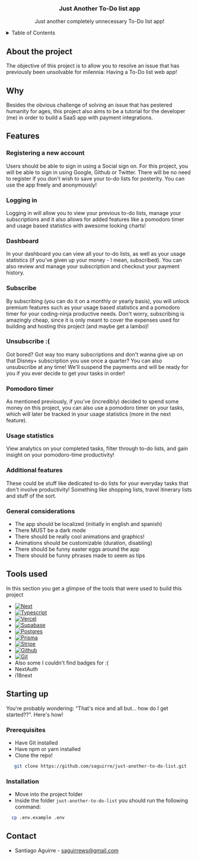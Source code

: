 <a name="readme-top"></a>
<br />
<div align="center">
<h3 align="center">Just Another To-Do list app</h3>

  <p align="center">
    Just another completely unnecessary To-Do list app!
    <br />
  </p>
</div>

<details>
  <summary>Table of Contents</summary>
  <ol>
    <li>
      <a href="#about-the-project">About the project</a>
      <ul>
        <li><a href="#why">Why</a></li>
      </ul>
      <ul>
        <li><a href="#features">Features</a></li>
      </ul>
      <ul>
        <li><a href="#tools-used">Tools used</a></li>
      </ul>
    </li>
    <li>
      <a href="#starting">Starting up</a>
      <ul>
        <li><a href="#prerequisites">Prerequisites</a></li>
        <li><a href="#installation">Installation</a></li>
      </ul>
    </li>
    <li><a href="#contact">Contact</a></li>
  </ol>
</details>



## About the project

The objective of this project is to allow you to resolve an issue that has previously been unsolvable for milennia: Having a To-Do list web app!

## Why
Besides the obvious challenge of solving an issue that has pestered humanity for ages, this project also aims to be a tutorial for the developer (me) in order to build a SaaS app with payment integrations.

## Features

### Registering a new account
Users should be able to sign in using a Social sign on. For this project, you will be able to sign in using Google, Github or Twitter. There will be no need to register if you don't wish to save your to-do lists for posterity. You can use the app freely and anonymously!

### Logging in
Logging in will allow you to view your previous to-do lists, manage your subscriptions and it also allows for added features like a pomodoro timer and usage based statistics with awesome looking charts!

### Dashboard
In your dashboard you can view all your to-do lists, as well as your usage statistics (if you've given up your money - I mean, subscribed). You can also review and manage your subscription and checkout your payment history.

### Subscribe
By subscribing (you can do it on a monthly or yearly basis), you will unlock premium features such as your usage based statistics and a pomodoro timer for your coding-ninja productive needs. Don't worry, subscribing is amazingly cheap, since it is only meant to cover the expenses used for building and hosting this project (and maybe get a lambo)!

### Unsubscribe :(
Got bored? Got way too many subscriptions and don't wanna give up on that Disney+ subscription you use once a quarter? You can also unsubscribe at any time! We'll suspend the payments and will be ready for you if you ever decide to get your tasks in order!

### Pomodoro timer
As mentioned previously, if you've (incredibly) decided to spend some money on this project, you can also use a pomodoro timer on your tasks, which will later be tracked in your usage statistics (more in the next feature).

### Usage statistics
View analytics on your completed tasks, filter through to-do lists, and gain insight on your pomodoro-time productivity! 

### Additional features
These could be stuff like dedicated to-do lists for your everyday tasks that don't involve productivity! Something like shopping lists, travel itinerary lists and stuff of the sort.

### General considerations
* The app should be localized (initially in english and spanish)
* There MUST be a dark mode
* There should be really cool animations and graphics!
* Animations should be customizable (duration, disabling)
* There should be funny easter eggs around the app
* There should be funny phrases made to seem as tips

## Tools used

In this section you get a glimpse of the tools that were used to build this project

* [![Next][Next.js]][Next-url]
* [![Typescript][Typescript]][Typescript-url]
* [![Vercel][Vercel]][Vercel-url]
* [![Supabase][Supabase]][Supabase-url]
* [![Postgres][Postgres]][Postgres-url]
* [![Prisma][Prisma]][Prisma-url]
* [![Stripe][Stripe]][Stripe-url]
* [![Github][Github]][Github-url]
* [![Git][Git]][Git-url]
* Also some I couldn't find badges for :(
* NextAuth
* i18next

## Starting up

You're probably wondering: "That's nice and all but... how do I get started??". Here's how!

### Prerequisites

* Have Git installed
* Have npm or yarn installed
* Clone the repo!
```sh
   git clone https://github.com/saguirre/just-another-to-do-list.git
   ```

### Installation

* Move into the project folder
* Inside the folder `just-another-to-do-list` you should run the following command:
```sh
  cp .env.example .env
```

## Contact

* Santiago Aguirre - saguirrews@gmail.com


<!-- MARKDOWN LINKS & IMAGES -->
<!-- https://www.markdownguide.org/basic-syntax/#reference-style-links -->
[product-screenshot]: images/screenshot.png
[Next.js]: https://img.shields.io/badge/next.js-000000?style=for-the-badge&logo=nextdotjs&logoColor=white
[Next-url]: https://nextjs.org/
[Vercel]: https://img.shields.io/badge/vercel-%23000000.svg?style=for-the-badge&logo=vercel&logoColor=white
[Vercel-url]: https://vercel.com/
[Stripe]: https://img.shields.io/static/v1?style=for-the-badge&message=Stripe&color=008CDD&logo=Stripe&logoColor=FFFFFF&label=
[Stripe-url]: https://stripe.com/
[Prisma]: https://img.shields.io/badge/Prisma-3982CE?style=for-the-badge&logo=Prisma&logoColor=white
[Prisma-url]: https://prisma.io/
[Typescript]: https://img.shields.io/badge/typescript-%23007ACC.svg?style=for-the-badge&logo=typescript&logoColor=white
[Typescript-url]: https://www.typescriptlang.org/
[Postgres]: https://img.shields.io/badge/postgres-%23316192.svg?style=for-the-badge&logo=postgresql&logoColor=white
[Postgres-url]: https://www.postgresql.org/
[Supabase]: https://img.shields.io/badge/Supabase-3ECF8E?style=for-the-badge&logo=supabase&logoColor=white
[Supabase-url]: https://supabase.com/
[Github]: https://img.shields.io/badge/github-%23121011.svg?style=for-the-badge&logo=github&logoColor=white
[Github-url]: https://github.com/
[Git]: https://img.shields.io/badge/git-%23F05033.svg?style=for-the-badge&logo=git&logoColor=white
[Git-url]: https://git-scm.com/
